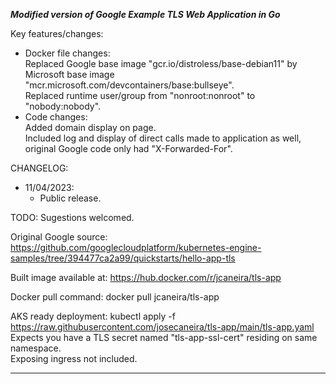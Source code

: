 

***Modified version of Google Example TLS Web Application in Go***

Key features/changes:  
* Docker file changes:  
  Replaced Google base image "gcr.io/distroless/base-debian11" by Microsoft base image "mcr.microsoft.com/devcontainers/base:bullseye".  
  Replaced runtime user/group from "nonroot:nonroot" to "nobody:nobody".  
* Code changes:  
  Added domain display on page.  
  Included log and display of direct calls made to application as well, original Google code only had "X-Forwarded-For".  


CHANGELOG:  
* 11/04/2023:
  - Public release.
		
TODO: Sugestions welcomed.  


Original Google source: https://github.com/googlecloudplatform/kubernetes-engine-samples/tree/394477ca2a99/quickstarts/hello-app-tls  

Built image available at: https://hub.docker.com/r/jcaneira/tls-app  

Docker pull command: docker pull jcaneira/tls-app  

AKS ready deployment: kubectl apply -f https://raw.githubusercontent.com/josecaneira/tls-app/main/tls-app.yaml  
Expects you have a TLS secret named "tls-app-ssl-cert" residing on same namespace.  
Exposing ingress not included.  

__________________________________________________________________________________________________________________________________________________________________________________________________________
